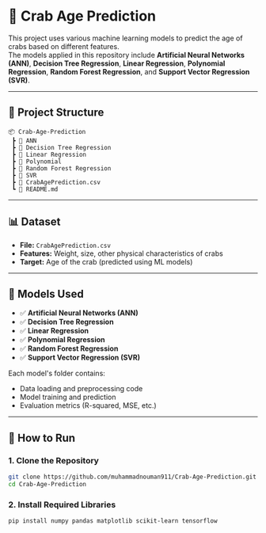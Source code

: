 
# 🦀 Crab Age Prediction

This project uses various machine learning models to predict the age of crabs based on different features.  
The models applied in this repository include **Artificial Neural Networks (ANN)**, **Decision Tree Regression**, **Linear Regression**, **Polynomial Regression**, **Random Forest Regression**, and **Support Vector Regression (SVR)**.

---

## 📁 Project Structure

```
📦 Crab-Age-Prediction
 ┣ 📂 ANN
 ┣ 📂 Decision Tree Regression
 ┣ 📂 Linear Regression
 ┣ 📂 Polynomial
 ┣ 📂 Random Forest Regression
 ┣ 📂 SVR
 ┣ 📄 CrabAgePrediction.csv
 ┗ 📄 README.md
```

---

## 📊 Dataset

- **File:** `CrabAgePrediction.csv`  
- **Features:** Weight, size, other physical characteristics of crabs  
- **Target:** Age of the crab (predicted using ML models)

---

## 🧠 Models Used

- ✅ **Artificial Neural Networks (ANN)**  
- ✅ **Decision Tree Regression**  
- ✅ **Linear Regression**  
- ✅ **Polynomial Regression**  
- ✅ **Random Forest Regression**  
- ✅ **Support Vector Regression (SVR)**

Each model's folder contains:
- Data loading and preprocessing code  
- Model training and prediction  
- Evaluation metrics (R-squared, MSE, etc.)

---

## 🚀 How to Run

### 1. Clone the Repository
```bash
git clone https://github.com/muhammadnouman911/Crab-Age-Prediction.git
cd Crab-Age-Prediction
```

### 2. Install Required Libraries
```bash
pip install numpy pandas matplotlib scikit-learn tensorflow
```

